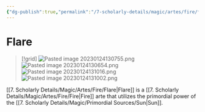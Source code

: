 ```yaml
---
{"dg-publish":true,"permalink":"/7-scholarly-details/magic/artes/fire/flare/","noteIcon":""}
---
```


# Flare

>[!grid]
>![Pasted image 20230124130755.png](/img/user/x.%20Assets/Attachments/Pasted%20image%2020230124130755.png)
>![Pasted image 20230124130654.png](/img/user/x.%20Assets/Attachments/Pasted%20image%2020230124130654.png)
>![Pasted image 20230124131016.png](/img/user/x.%20Assets/Attachments/Pasted%20image%2020230124131016.png)
>![Pasted image 20230124131002.png](/img/user/x.%20Assets/Attachments/Pasted%20image%2020230124131002.png)
>

[[7. Scholarly Details/Magic/Artes/Fire/Flare\|Flare]] is a [[7. Scholarly Details/Magic/Artes/Fire/Fire\|Fire]] arte that utilizes the primordial power of the [[7. Scholarly Details/Magic/Primordial Sources/Sun\|Sun]].